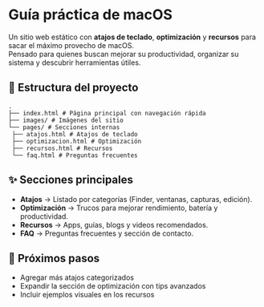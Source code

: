 # Guía práctica de macOS

Un sitio web estático con **atajos de teclado**, **optimización** y **recursos** para sacar el máximo provecho de macOS.  
Pensado para quienes buscan mejorar su productividad, organizar su sistema y descubrir herramientas útiles.

## 📂 Estructura del proyecto
```
.
├── index.html # Página principal con navegación rápida
├── images/ # Imágenes del sitio
└── pages/ # Secciones internas
 ├── atajos.html # Atajos de teclado
 ├── optimizacion.html # Optimización
 ├── recursos.html # Recursos
 └── faq.html # Preguntas frecuentes
```

## ✨ Secciones principales

- **Atajos** → Listado por categorías (Finder, ventanas, capturas, edición).  
- **Optimización** → Trucos para mejorar rendimiento, batería y productividad.  
- **Recursos** → Apps, guías, blogs y videos recomendados.  
- **FAQ** → Preguntas frecuentes y sección de contacto.  


## 📌 Próximos pasos

- Agregar más atajos categorizados  
- Expandir la sección de optimización con tips avanzados  
- Incluir ejemplos visuales en los recursos  





